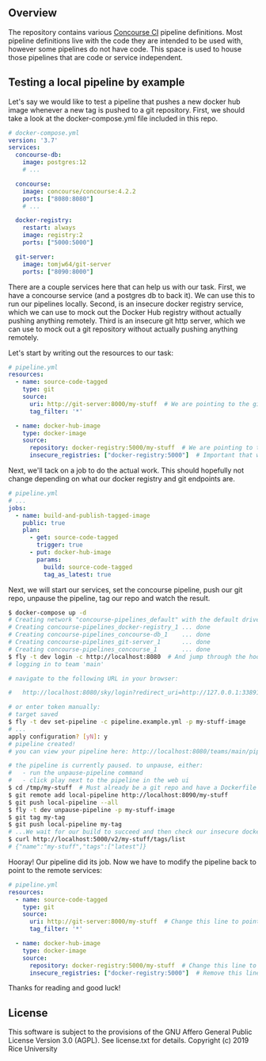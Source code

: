 ## Overview

The repository contains various [Concourse CI](https://concourse-ci.org) pipeline definitions. Most pipeline definitions live with the code they are intended to be used with, however some pipelines do not have code. This space is used to house those pipelines that are code or service independent.

## Testing a local pipeline by example

Let's say we would like to test a pipeline that pushes a new docker hub image whenever a new tag is pushed to a git repository. First, we should take a look at the docker-compose.yml file included in this repo.

```yml
# docker-compose.yml
version: '3.7'
services:
  concourse-db:
    image: postgres:12
    # ...

  concourse:
    image: concourse/concourse:4.2.2
    ports: ["8080:8080"]
    # ...

  docker-registry:
    restart: always
    image: registry:2
    ports: ["5000:5000"]

  git-server:
    image: tomjw64/git-server
    ports: ["8090:8000"]
```

There are a couple services here that can help us with our task. First, we have a concourse service (and a postgres db to back it). We can use this to run our pipelines locally. Second, is an insecure docker registry service, which we can use to mock out the Docker Hub registry without actually pushing anything remotely. Third is an insecure git http server, which we can use to mock out a git repository without actually pushing anything remotely.

Let's start by writing out the resources to our task:
```yml
# pipeline.yml
resources:
  - name: source-code-tagged
    type: git
    source:
      uri: http://git-server:8000/my-stuff  # We are pointing to the git server in docker-compose
      tag_filter: '*'

  - name: docker-hub-image
    type: docker-image
    source:
      repository: docker-registry:5000/my-stuff  # We are pointing to the docker registry in docker-compose
      insecure_registries: ["docker-registry:5000"]  # Important that we specify that the registry is insecure
```

Next, we'll tack on a job to do the actual work. This should hopefully not change depending on what our docker registry and git endpoints are.
```yml
# pipeline.yml
# ...
jobs:
  - name: build-and-publish-tagged-image
    public: true
    plan:
      - get: source-code-tagged
        trigger: true
      - put: docker-hub-image
        params:
          build: source-code-tagged
          tag_as_latest: true
```

Next, we will start our services, set the concourse pipeline, push our git repo, unpause the pipeline, tag our repo and watch the result.
```bash
$ docker-compose up -d
# Creating network "concourse-pipelines_default" with the default driver
# Creating concourse-pipelines_docker-registry_1 ... done
# Creating concourse-pipelines_concourse-db_1    ... done
# Creating concourse-pipelines_git-server_1      ... done
# Creating concourse-pipelines_concourse_1       ... done
$ fly -t dev login -c http://localhost:8080  # And jump through the hoops
# logging in to team 'main'

# navigate to the following URL in your browser:

#   http://localhost:8080/sky/login?redirect_uri=http://127.0.0.1:33891/auth/callback

# or enter token manually:
# target saved
$ fly -t dev set-pipeline -c pipeline.example.yml -p my-stuff-image
# ...
apply configuration? [yN]: y
# pipeline created!
# you can view your pipeline here: http://localhost:8080/teams/main/pipelines/my-stuff-image

# the pipeline is currently paused. to unpause, either:
#   - run the unpause-pipeline command
#   - click play next to the pipeline in the web ui
$ cd /tmp/my-stuff  # Must already be a git repo and have a Dockerfile
$ git remote add local-pipeline http://localhost:8090/my-stuff
$ git push local-pipeline --all
$ fly -t dev unpause-pipeline -p my-stuff-image
$ git tag my-tag
$ git push local-pipeline my-tag
# ...We wait for our build to succeed and then check our insecure docker registry for the image
$ curl http://localhost:5000/v2/my-stuff/tags/list
# {"name":"my-stuff","tags":["latest"]}
```

Hooray! Our pipeline did its job. Now we have to modify the pipeline back to point to the remote services:
```yml
# pipeline.yml
resources:
  - name: source-code-tagged
    type: git
    source:
      uri: http://git-server:8000/my-stuff  # Change this line to point to remote repo. Probably https://github.com/openstax/my-repo.
      tag_filter: '*'

  - name: docker-hub-image
    type: docker-image
    source:
      repository: docker-registry:5000/my-stuff  # Change this line to point to remote registry. Probably openstax/my-stuff (with no explicit host).
      insecure_registries: ["docker-registry:5000"]  # Remove this line
```

Thanks for reading and good luck!

## License

This software is subject to the provisions of the GNU Affero General
Public License Version 3.0 (AGPL). See license.txt for details.
Copyright (c) 2019 Rice University

